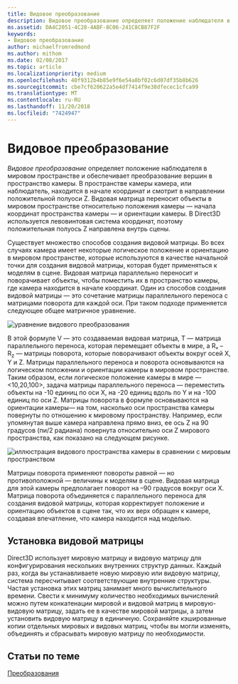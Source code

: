```yaml
---
title: Видовое преобразование
description: Видовое преобразование определяет положение наблюдателя в мировом пространстве и обеспечивает преобразование вершин в пространство камеры.
ms.assetid: DA4C2051-4C28-4ABF-8C06-241C8CB87F2F
keywords:
- Видовое преобразование
author: michaelfromredmond
ms.author: mithom
ms.date: 02/08/2017
ms.topic: article
ms.localizationpriority: medium
ms.openlocfilehash: 40f9312b4b85e9f6e54a8bf02c6d07df35b8b626
ms.sourcegitcommit: cbe7cf620622a5e4df7414f9e38dfecec1cfca99
ms.translationtype: MT
ms.contentlocale: ru-RU
ms.lasthandoff: 11/20/2018
ms.locfileid: "7424947"
---
```

# <a name="view-transform"></a>Видовое преобразование


*Видовое преобразование* определяет положение наблюдателя в мировом пространстве и обеспечивает преобразование вершин в пространство камеры. В пространстве камеры камера, или наблюдатель, находится в начале координат и смотрит в направлении положительной полуоси Z. Видовая матрица переносит объекты в мировом пространстве относительно положения камеры — начала координат пространства камеры — и ориентации камеры. В Direct3D используется левовинтовая система координат, поэтому положительная полуось Z направлена внутрь сцены.

Существует множество способов создания видовой матрицы. Во всех случаях камера имеет некоторые логическое положение и ориентацию в мировом пространстве, которые используются в качестве начальной точки для создания видовой матрицы, которая будет применяться к моделям в сцене. Видовая матрица параллельно переносит и поворачивает объекты, чтобы поместить их в пространство камеры, где камера находится в начале координат. Один из способов создания видовой матрицы — это сочетание матрицы параллельного переноса с матрицами поворота для каждой оси. При таком подходе применяется следующее общее матричное уравнение.

![уравнение видового преобразования](images/viewtran.png)

В этой формуле V — это создаваемая видовая матрица, T — матрица параллельного переноса, которая перемещает объекты в мире, а Rₓ – R<sub>z</sub> — матрицы поворота, которые поворачивают объекты вокруг осей X, Y и Z. Матрицы параллельного переноса и поворота основываются на логическом положении и ориентации камеры в мировом пространстве. Таким образом, если логическое положение камеры в мире — &lt;10,20,100&gt;, задача матрицы параллельного переноса — переместить объекты на -10 единиц по оси X, на -20 единиц вдоль по Y и на -100 единиц по оси Z. Матрицы поворота в формуле основываются на ориентации камеры— на том, насколько оси пространства камеры повернуты по отношению к мировому пространству. Например, если упомянутая выше камера направлена прямо вниз, ее ось Z на 90 градусов (пи/2 радиана) повернута относительно оси Z мирового пространства, как показано на следующем рисунке.

![иллюстрация видового пространства камеры в сравнении с мировым пространством](images/camtop.png)

Матрицы поворота применяют повороты равной — но противоположной — величины к моделям в сцене. Видовая матрица для этой камеры предполагает поворот на –90 градусов вокруг оси X. Матрица поворота объединяется с параллельного переноса для создания видовой матрицы, которая корректирует положение и ориентацию объектов в сцене так, что их верх обращен к камере, создавая впечатление, что камера находится над моделью.

## <a name="span-idsettingupaviewmatrixspanspan-idsettingupaviewmatrixspanspan-idsettingupaviewmatrixspansetting-up-a-view-matrix"></a><span id="Setting_Up_a_View_Matrix"></span><span id="setting_up_a_view_matrix"></span><span id="SETTING_UP_A_VIEW_MATRIX"></span>Установка видовой матрицы


Direct3D использует мировую матрицу и видовую матрицу для конфигурирования нескольких внутренних структур данных. Каждый раз, когда вы устанавливаете новую мировую или видовую матрицу, система пересчитывает соответствующие внутренние структуры. Частая установка этих матриц занимает много вычислительного времени. Свести к минимуму количество необходимых вычислений можно путем конкатенации мировой и видовой матриц в мировую-видовую матрицу, задать ее в качестве мировой матрицы, а затем установить видовую матрицу в единичную. Сохраняйте кэшированные копии отдельных мировых и видовых матриц, чтобы вы могли изменять, объединять и сбрасывать мировую матрицу по необходимости.

## <a name="span-idrelated-topicsspanrelated-topics"></a><span id="related-topics"></span>Статьи по теме


[Преобразования](transforms.md)

 

 





